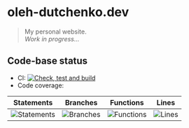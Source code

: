 # oleh-dutchenko.dev

> My personal website.  
> _Work in progress..._

## Code-base status

-   CI: [![Check, test and build](https://github.com/OlehDutchenko/oleh-dutchenko.dev/actions/workflows/ci.yml/badge.svg)](https://github.com/OlehDutchenko/oleh-dutchenko.dev/actions/workflows/ci.yml)
-   Code coverage:

| Statements                                                                        | Branches                                                                             | Functions                                                                     | Lines                                                                   |
| --------------------------------------------------------------------------------- | ------------------------------------------------------------------------------------ | ----------------------------------------------------------------------------- | ----------------------------------------------------------------------- |
| ![Statements](https://img.shields.io/badge/statements-78.4%25-red.svg?style=flat) | ![Branches](https://img.shields.io/badge/branches-100%25-brightgreen.svg?style=flat) | ![Functions](https://img.shields.io/badge/functions-70%25-red.svg?style=flat) | ![Lines](https://img.shields.io/badge/lines-77.9%25-red.svg?style=flat) |
